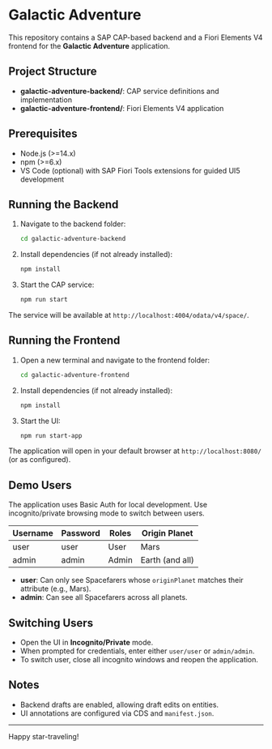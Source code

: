 # Galactic Adventure

This repository contains a SAP CAP-based backend and a Fiori Elements V4 frontend for the **Galactic Adventure** application.

## Project Structure

* **galactic-adventure-backend/**: CAP service definitions and implementation
* **galactic-adventure-frontend/**: Fiori Elements V4 application

## Prerequisites

* Node.js (>=14.x)
* npm (>=6.x)
* VS Code (optional) with SAP Fiori Tools extensions for guided UI5 development

## Running the Backend

1. Navigate to the backend folder:

   ```bash
   cd galactic-adventure-backend
   ```
2. Install dependencies (if not already installed):

   ```bash
   npm install
   ```
3. Start the CAP service:

   ```bash
   npm run start
   ```

The service will be available at `http://localhost:4004/odata/v4/space/`.

## Running the Frontend

1. Open a new terminal and navigate to the frontend folder:

   ```bash
   cd galactic-adventure-frontend
   ```
2. Install dependencies (if not already installed):

   ```bash
   npm install
   ```
3. Start the UI:

   ```bash
   npm run start-app
   ```

The application will open in your default browser at `http://localhost:8080/` (or as configured).

## Demo Users

The application uses Basic Auth for local development. Use incognito/private browsing mode to switch between users.

| Username | Password | Roles | Origin Planet   |
| -------- | -------- | ----- | --------------- |
| user     | user     | User  | Mars            |
| admin    | admin    | Admin | Earth (and all) |

* **user**: Can only see Spacefarers whose `originPlanet` matches their attribute (e.g., Mars).
* **admin**: Can see all Spacefarers across all planets.

## Switching Users

* Open the UI in **Incognito/Private** mode.
* When prompted for credentials, enter either `user/user` or `admin/admin`.
* To switch user, close all incognito windows and reopen the application.

## Notes

* Backend drafts are enabled, allowing draft edits on entities.
* UI annotations are configured via CDS and `manifest.json`.

---

Happy star-traveling!
